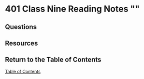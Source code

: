 # 401 Class Nine Reading Notes ""

## Questions

## Resources

## Return to the Table of Contents

[Table of Contents](https://todd75.github.io/reading-notes/)